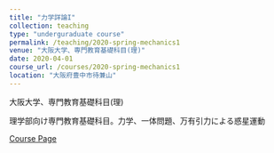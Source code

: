 ```yaml
---
title: "力学詳論I"
collection: teaching
type: "underguraduate course"
permalink: /teaching/2020-spring-mechanics1
venue: "大阪大学、専門教育基礎科目(理)"
date: 2020-04-01
course_url: /courses/2020-spring-mechanics1
location: "大阪府豊中市待兼山"
---
```


大阪大学、専門教育基礎科目(理)

理学部向け専門教育基礎科目。力学、一体問題、万有引力による惑星運動


<a href='https://stsykw.github.io/courses/2020-spring-mechanics1'>Course Page</a>
